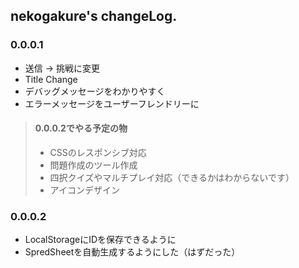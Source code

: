 ## nekogakure's changeLog.
### 0.0.0.1
- 送信 -> 挑戦に変更
- Title Change
- デバッグメッセージをわかりやすく
- エラーメッセージをユーザーフレンドリーに

> #### 0.0.0.2でやる予定の物
> - CSSのレスポンシブ対応
> - 問題作成のツール作成
> - 四択クイズやマルチプレイ対応（できるかはわからないです）
> - アイコンデザイン

### 0.0.0.2
- LocalStorageにIDを保存できるように
- SpredSheetを自動生成するようにした（はずだった）
